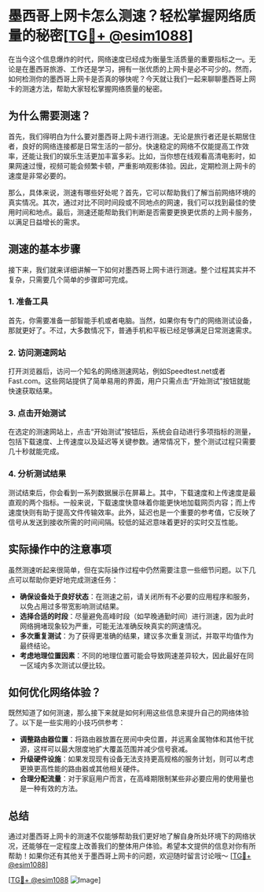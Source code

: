 # 墨西哥上网卡怎么测速？轻松掌握网络质量的秘密[[TG💪+ @esim1088](https://t.me/s/esim1088)]

在当今这个信息爆炸的时代，网络速度已经成为衡量生活质量的重要指标之一。无论是在墨西哥旅游、工作还是学习，拥有一张优质的上网卡是必不可少的。然而，如何检测你的墨西哥上网卡是否真的够快呢？今天就让我们一起来聊聊墨西哥上网卡的测速方法，帮助大家轻松掌握网络质量的秘密。

## 为什么需要测速？

首先，我们得明白为什么要对墨西哥上网卡进行测速。无论是旅行者还是长期居住者，良好的网络连接都是日常生活的一部分。快速稳定的网络不仅能提高工作效率，还能让我们的娱乐生活更加丰富多彩。比如，当你想在线观看高清电影时，如果网速过慢，视频可能会频繁卡顿，严重影响观影体验。因此，定期检测上网卡的速度是非常必要的。

那么，具体来说，测速有哪些好处呢？首先，它可以帮助我们了解当前网络环境的真实情况。其次，通过对比不同时间段或不同地点的网速，我们可以找到最佳的使用时间和地点。最后，测速还能帮助我们判断是否需要更换更优质的上网卡服务，以满足日益增长的需求。

## 测速的基本步骤

接下来，我们就来详细讲解一下如何对墨西哥上网卡进行测速。整个过程其实并不复杂，只需要几个简单的步骤即可完成。

### 1. 准备工具

首先，你需要准备一部智能手机或者电脑。当然，如果你有专门的网络测试设备，那就更好了。不过，大多数情况下，普通手机和平板已经足够满足日常测速需求。

### 2. 访问测速网站

打开浏览器后，访问一个知名的网络测速网站，例如Speedtest.net或者Fast.com。这些网站提供了简单易用的界面，用户只需点击“开始测试”按钮就能快速获取结果。

### 3. 点击开始测试

在选定的测速网站上，点击“开始测试”按钮后，系统会自动进行多项指标的测量，包括下载速度、上传速度以及延迟等关键参数。通常情况下，整个测试过程只需要几十秒就能完成。

### 4. 分析测试结果

测试结束后，你会看到一系列数据展示在屏幕上。其中，下载速度和上传速度是最直观的两个指标。一般来说，下载速度快意味着你能更快地加载网页内容；而上传速度快则有助于提高文件传输效率。此外，延迟也是一个重要的参考值，它反映了信号从发送到接收所需的时间间隔。较低的延迟意味着更好的实时交互性能。

## 实际操作中的注意事项

虽然测速听起来很简单，但在实际操作过程中仍然需要注意一些细节问题。以下几点可以帮助你更好地完成测速任务：

- **确保设备处于良好状态**：在测速之前，请关闭所有不必要的应用程序和服务，以免占用过多带宽影响测试结果。
- **选择合适的时段**：尽量避免高峰时段（如早晚通勤时间）进行测速，因为此时网络拥堵现象较为严重，可能无法准确反映真实的网速情况。
- **多次重复测试**：为了获得更准确的结果，建议多次重复测试，并取平均值作为最终结论。
- **考虑地理位置因素**：不同的地理位置可能会导致网速差异较大，因此最好在同一区域内多次测试以便比较。

## 如何优化网络体验？

既然知道了如何测速，那么接下来就是如何利用这些信息来提升自己的网络体验了。以下是一些实用的小技巧供参考：

- **调整路由器位置**：将路由器放置在房间中央位置，并远离金属物体和其他干扰源，这样可以最大限度地扩大覆盖范围并减少信号衰减。
- **升级硬件设施**：如果发现现有设备无法支持更高规格的服务计划，则可以考虑更换更高性能的路由器或其他相关硬件。
- **合理分配流量**：对于家庭用户而言，在高峰期限制某些非必要应用的使用量也是一种有效的方法。

## 总结

通过对墨西哥上网卡的测速不仅能够帮助我们更好地了解自身所处环境下的网络状况，还能够在一定程度上改善我们的整体用户体验。希望本文提供的信息对你有所帮助！如果你还有其他关于墨西哥上网卡的问题，欢迎随时留言讨论哦～ [[TG💪+ @esim1088](https://t.me/s/esim1088)]

[[TG💪+ @esim1088](https://t.me/s/esim1088) ![Image](https://i.postimg.cc/4NQfJmqS/Snipaste-2025-05-13-00-14-12.png)]